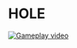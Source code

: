 # HOLE


[![Gameplay video](https://img.youtube.com/vi/0JOAizLrxMA/0.jpg)](https://www.youtube.com/watch?v=0JOAizLrxMA&feature=youtu.be)
